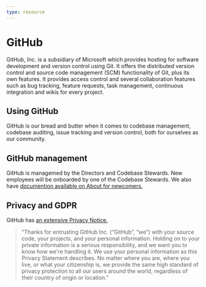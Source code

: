 ```yaml
---
type: resource
---
```


# GitHub

GitHub, Inc. is a subsidiary of Microsoft which provides hosting for software development and version control using Git. It offers the distributed version control and source code management (SCM) functionality of Git, plus its own features. It provides access control and several collaboration features such as bug tracking, feature requests, task management, continuous integration and wikis for every project.

## Using GitHub

GitHub is our bread and butter when it comes to codebase management, codebase auditing, issue tracking and version control, both for ourselves as our community.

## GitHub management

GitHub is managemed by the Directors and Codebase Stewards. New employees will be onboarded by one of the Codebase Stewards. We also have [documention available on About for newcomers.](../trainings/github-for-newcomers.md)

## Privacy and GDPR

GitHub has [an extensive Privacy Notice.](https://docs.github.com/en/free-pro-team@latest/github/site-policy/github-privacy-statement)

> "Thanks for entrusting GitHub Inc. (“GitHub”, “we”) with your source code, your projects, and your personal information. Holding on to your private information is a serious responsibility, and we want you to know how we're handling it. We use your personal information as this Privacy Statement describes. No matter where you are, where you live, or what your citizenship is, we provide the same high standard of privacy protection to all our users around the world, regardless of their country of origin or location."
